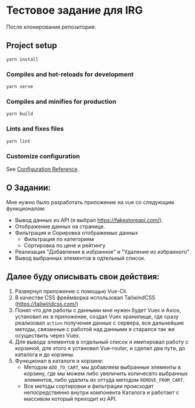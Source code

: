 # Тестовое задание для IRG
После клонирования репозитория:
## Project setup
```
yarn install
```

### Compiles and hot-reloads for development
```
yarn serve
```

### Compiles and minifies for production
```
yarn build
```

### Lints and fixes files
```
yarn lint
```

### Customize configuration
See [Configuration Reference](https://cli.vuejs.org/config/).

## О Задании:
Мне нужно было разработать приложение на vue со следующим функционалом: 
- Вывод данных из API (я выбрал https://fakestoreapi.com/).
- Отображение данных на странице.
- Фильтрация и Сорировка отображемых данных 
  - Фильтрация по категориям
  - Сортировка по цене и рейтингу
- Реализация "Добавления в избранное" и  "Удаление из избранного"
- Вывод выбранных элементов в одтельный список.
## Далее буду описывать свои действия:
1) Развернул приложение с помощью Vue-Cli.
2) В качестве CSS фреймворка использовал TailwindCSS (https://tailwindcss.com/)
3) Понял что для работы с данными мне нужен будет Vuex и Axios, установил их в приложение, создал Vuex хранилище, где сразу реализовал ```action``` получения данных с сервера, все дальнейшие методы, связанные с работой над данными я старался так же осуществить через Vuex.
4) Для вывода элементов в отдельный список я имитировал работу с корзиной, для этого я установил Vue-router, и сделал два пути, до каталога и до корзины.
5) Функционал в каталоге и корзине:
   - Методом ```ADD_TO_CART```, мы добавляем выбранные элементы в корзину, где мы можем либо увеличить количесвто выбранных элементов, либо удалить их оттуда методом ```REMOVE_FROM_CART```.
   - Все методы сортировки и фильтрации происходят непосредственно внутри компонента Каталога и работает с массивом который приходит из API.
